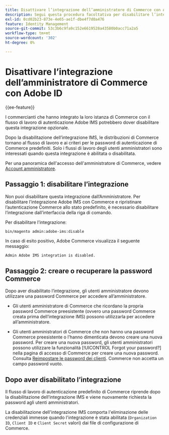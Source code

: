 ```yaml
---
title: Disattivare l’integrazione dell’amministratore di Commerce con Adobe ID
description: Segui questa procedura facoltativa per disabilitare l’integrazione Amministratore Adobe Commerce con Adobe IMS.
exl-id: 0cd02b23-873e-4e65-ae1f-dbe4f7d0a476
feature: Identity Management
source-git-commit: 53c3b6c9fa9c152e6619528a43580b0acc71a2a5
workflow-type: tm+mt
source-wordcount: '302'
ht-degree: 0%

---
```


# Disattivare l’integrazione dell’amministratore di Commerce con Adobe ID

{{ee-feature}}

I commercianti che hanno integrato la loro istanza di Commerce con il flusso di lavoro di autenticazione Adobe IMS potrebbero dover disabilitare questa integrazione opzionale.

Dopo la disabilitazione dell’integrazione IMS, le distribuzioni di Commerce tornano al flusso di lavoro e ai criteri per le password di autenticazione di Commerce predefiniti. Solo i flussi di lavoro degli utenti amministratori sono interessati quando questa integrazione è abilitata o disabilitata.

Per una panoramica dell&#39;accesso dell&#39;amministratore di Commerce, vedere [Account amministratore](https://experienceleague.adobe.com/docs/commerce-admin/start/admin/admin-signin.html).

## Passaggio 1: disabilitare l’integrazione

Non puoi disabilitare questa integrazione dall’Amministratore. Per disabilitare l’integrazione Adobe IMS con Commerce e ripristinare l’autenticazione Commerce allo stato predefinito, è necessario disabilitare l’integrazione dall’interfaccia della riga di comando.

Per disabilitare l’integrazione:

```bash
bin/magento admin:adobe-ims:disable
```

In caso di esito positivo, Adobe Commerce visualizza il seguente messaggio:

```
Admin Adobe IMS integration is disabled.
```

## Passaggio 2: creare o recuperare la password Commerce

Dopo aver disabilitato l’integrazione, gli utenti amministratore devono utilizzare una password Commerce per accedere all’amministratore.

* Gli utenti amministratore di Commerce che ricordano la propria password Commerce preesistente (ovvero una password Commerce creata prima dell’integrazione IMS) possono utilizzarla per accedere all’amministratore.

* Gli utenti amministratori di Commerce che non hanno una password Commerce preesistente o l’hanno dimenticata devono creare una nuova password. Per creare una nuova password, gli utenti amministratori possono utilizzare la funzionalità [!UICONTROL Forgot your password?] nella pagina di accesso di Commerce per creare una nuova password. Consulta [Reimpostare le password dei clienti](https://experienceleague.adobe.com/docs/commerce-admin/customers/customer-accounts/configure/password-reset.html). Commerce non accetta un campo password vuoto.

## Dopo aver disabilitato l’integrazione

Il flusso di lavoro di autenticazione predefinito di Commerce riprende dopo la disabilitazione dell’integrazione IMS e viene nuovamente richiesta la password agli utenti amministratori.

La disabilitazione dell&#39;integrazione IMS comporta l&#39;eliminazione delle credenziali immesse quando l&#39;integrazione è stata abilitata (`Organization ID`, `Client ID` e `Client Secret` valori) dai file di configurazione di Commerce.
